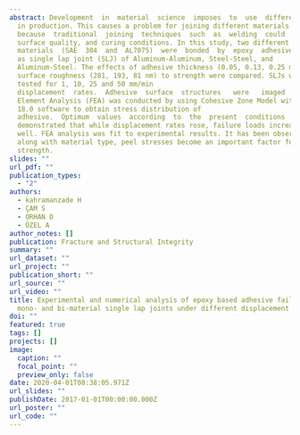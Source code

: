 ```yaml
---
abstract: Development  in  material  science  imposes  to  use  different  materials
  in production. This causes a problem for joining different materials
  because  traditional  joining  techniques  such  as  welding  could  not  overcome  this  problem  in  industries  such  as  automotive.  Hence,  adhesive  bonding  overcomes  this  problem  by  its  superiorities  to  join  different  materials.  The  joint  strength  of  epoxy-based  adhesives  is  affected  by  adhesive  thickness,  adherent’s
  surface quality, and curing conditions. In this study, two different
  materials  (SAE  304  and  AL7075)  were  bonded  by  epoxy  adhesive  (3M  DP460NS)
  as single lap joint (SLJ) of Aluminum-Aluminum, Steel-Steel, and
  Aluminum-Steel. The effects of adhesive thickness (0.05, 0.13, 0.25 mm) and
  surface roughness (281, 193, 81 nm) to strength were compared. SLJs were
  tested for 1, 10, 25 and 50 mm/min
  displacement  rates.  Adhesive  surface  structures   were   imaged   by   Scanning   Electron   Microscopy   (SEM)   to   investigate  adhesive  fractures.  Surface  roughnesses  were  examined  by  using  Atomic  Force  Microscopy  (AFM)  to  compare  its  influence  on  failure  load.  Finite
  Element Analysis (FEA) was conducted by using Cohesive Zone Model with ANSYS
  18.0 software to obtain stress distribution of
  adhesive.  Optimum  values  according  to  the  present  conditions  of  the  thickness  (0.13mm)  and  roughness  (<200nm)  were  determined.  Experimental  results  were
  demonstrated that while displacement rates rose, failure loads increased as
  well. FEA analysis was fit to experimental results. It has been observed that
  along with material type, peel stresses become an important factor for joint
  strength.
slides: ""
url_pdf: ""
publication_types:
  - "2"
authors:
  - kahramanzade H
  - ÇAM S
  - ORHAN O
  - ÖZEL A
author_notes: []
publication: Fracture and Structural Integrity
summary: ""
url_dataset: ""
url_project: ""
publication_short: ""
url_source: ""
url_video: ""
title: Experimental and numerical analysis of epoxy based adhesive failure on
  mono- and bi-material single lap joints under different displacement rates
doi: ""
featured: true
tags: []
projects: []
image:
  caption: ""
  focal_point: ""
  preview_only: false
date: 2020-04-01T08:38:05.971Z
url_slides: ""
publishDate: 2017-01-01T00:00:00.000Z
url_poster: ""
url_code: ""
---
```

